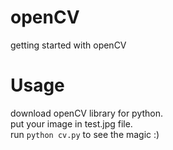 # openCV
getting started with openCV

# Usage
download openCV library for python. </br>
put your image in test.jpg file. </br>
run `python cv.py` to see the magic :)
